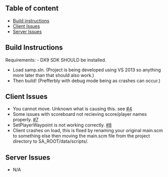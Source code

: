 ## Table of content
- [Build instructions](#build-instructions)
- [Client Issues](#client-issues)
- [Server Issues](#server-issues)

## Build Instructions

Requirements:
	- DX9 SDK SHOULD be installed.
	
- Load samp.sln. (Project is being developed using VS 2013 so anything more later than that should also work.)
- Then build! (Prefferbly with debug mode being as crashes can occur.)

## Client Issues
- You cannot move. Unknown what is causing this. see [#4](https://github.com/J0shES/samp/issues/4)
- Some issues with scoreboard not recieving score/player names properly. [#7](https://github.com/J0shES/samp/issues/7)
- SetPlayerWaypoint is not working correctly. [#8](https://github.com/J0shES/samp/issues/8)
- Client crashes on load, this is fixed by renaming your original main.scm to something else then moving the main.scm file from the project directory to SA_ROOT/data/scripts/.

## Server Issues
- N/A
